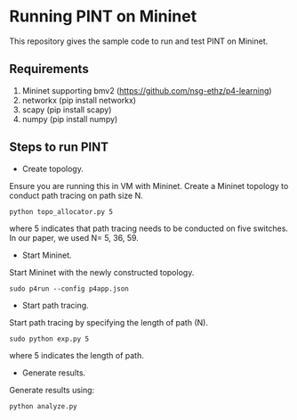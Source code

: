 # Running PINT on Mininet

This repository gives the sample code to run and test PINT on Mininet.

## Requirements
1. Mininet supporting bmv2 (https://github.com/nsg-ethz/p4-learning)
2. networkx (pip install networkx)
3. scapy (pip install scapy)
4. numpy (pip install numpy)

## Steps to run PINT
- Create topology.

Ensure you are running this in VM with Mininet.
Create a Mininet topology to conduct path tracing on path size N.

`python topo_allocator.py 5`

where 5 indicates that path tracing needs to be conducted on five switches. In our paper, we used N= 5, 36, 59.

- Start Mininet.

Start Mininet with the newly constructed topology.

`sudo p4run --config p4app.json`

- Start path tracing.

Start path tracing by specifying the length of path (N).

`sudo python exp.py 5`

where 5 indicates the length of path.

- Generate results.

Generate results using:

`python analyze.py`
